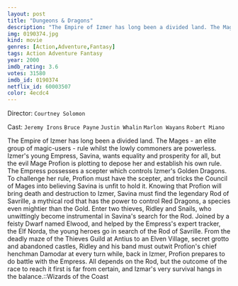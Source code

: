 ```yaml
---
layout: post
title: "Dungeons & Dragons"
description: "The Empire of Izmer has long been a divided land. The Mages - an elite group of magic-users - rule whilst the lowly commoners are powerless. Izmer's young Empress, Savina, wants equality and prosperity for all, but the evil Mage Profion is plotting to depose her and establish his own rule. The Empress possesses a scepter which controls Izmer's Golden Dragons. To challenge her rule, Profion must have the scepter, and tricks the Council of Mages into believing Savina is unfit to hold it. Knowing that Profion will bring death a.."
img: 0190374.jpg
kind: movie
genres: [Action,Adventure,Fantasy]
tags: Action Adventure Fantasy 
year: 2000
imdb_rating: 3.6
votes: 31580
imdb_id: 0190374
netflix_id: 60003507
color: 4ecdc4
---
```

Director: `Courtney Solomon`  

Cast: `Jeremy Irons` `Bruce Payne` `Justin Whalin` `Marlon Wayans` `Robert Miano` 

The Empire of Izmer has long been a divided land. The Mages - an elite group of magic-users - rule whilst the lowly commoners are powerless. Izmer's young Empress, Savina, wants equality and prosperity for all, but the evil Mage Profion is plotting to depose her and establish his own rule. The Empress possesses a scepter which controls Izmer's Golden Dragons. To challenge her rule, Profion must have the scepter, and tricks the Council of Mages into believing Savina is unfit to hold it. Knowing that Profion will bring death and destruction to Izmer, Savina must find the legendary Rod of Savrille, a mythical rod that has the power to control Red Dragons, a species even mightier than the Gold. Enter two thieves, Ridley and Snails, who unwittingly become instrumental in Savina's search for the Rod. Joined by a feisty Dwarf named Elwood, and helped by the Empress's expert tracker, the Elf Norda, the young heroes go in search of the Rod of Savrille. From the deadly maze of the Thieves Guild at Antius to an Elven Village, secret grotto and abandoned castles, Ridley and his band must outwit Profion's chief henchman Damodar at every turn while, back in Izmer, Profion prepares to do battle with the Empress. All depends on the Rod, but the outcome of the race to reach it first is far from certain, and Izmar's very survival hangs in the balance.::Wizards of the Coast